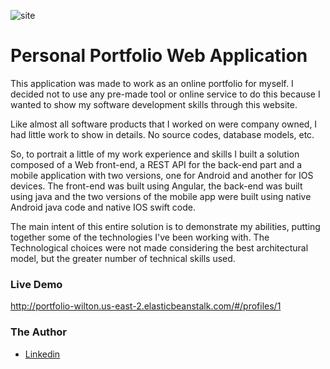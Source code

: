 ![site](https://user-images.githubusercontent.com/10522495/53537628-618e0880-3ae9-11e9-844a-8a584d526dd9.png)

# Personal Portfolio Web Application
This application was made to work as an online portfolio for myself. I decided not to use any pre-made tool or online service to do this because I wanted to show my software development skills through this website. 

Like almost all software products that I worked on were company owned, I had little work to show in details. No source codes, database models, etc. 

So, to portrait a little of my work experience and skills I built a solution composed of a Web front-end, a REST API for the back-end part and a mobile application with two versions, one for Android and another for IOS devices. The front-end was built using Angular, the back-end was built using java and the two versions of the mobile app were built using native Android java code and native IOS swift code. 

The main intent of this entire solution is to demonstrate my abilities, putting together some of the technologies I've been working with. The Technological choices were not made considering the best architectural model, but the greater number of technical skills used.

### Live Demo
http://portfolio-wilton.us-east-2.elasticbeanstalk.com/#/profiles/1

### The Author
* [Linkedin](https://www.linkedin.com/in/wilton-gomes-da-costa-júnior-76334b91/?locale=en_US)